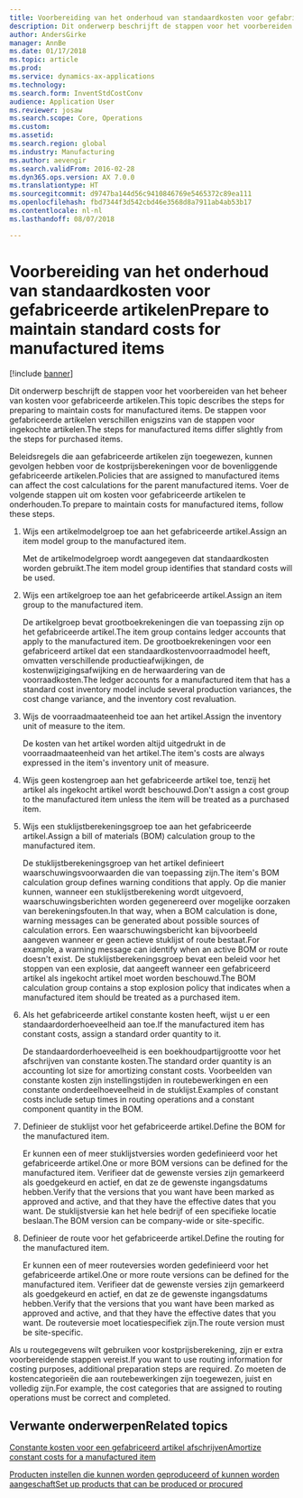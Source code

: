 ```yaml
---
title: Voorbereiding van het onderhoud van standaardkosten voor gefabriceerde artikelen
description: Dit onderwerp beschrijft de stappen voor het voorbereiden van het beheer van kosten voor gefabriceerde artikelen.
author: AndersGirke
manager: AnnBe
ms.date: 01/17/2018
ms.topic: article
ms.prod: 
ms.service: dynamics-ax-applications
ms.technology: 
ms.search.form: InventStdCostConv
audience: Application User
ms.reviewer: josaw
ms.search.scope: Core, Operations
ms.custom: 
ms.assetid: 
ms.search.region: global
ms.industry: Manufacturing
ms.author: aevengir
ms.search.validFrom: 2016-02-28
ms.dyn365.ops.version: AX 7.0.0
ms.translationtype: HT
ms.sourcegitcommit: d9747ba144d56c9410846769e5465372c89ea111
ms.openlocfilehash: fbd7344f3d542cbd46e3568d8a7911ab4ab53b17
ms.contentlocale: nl-nl
ms.lasthandoff: 08/07/2018

---
```



# <a name="prepare-to-maintain-standard-costs-for-manufactured-items"></a><span data-ttu-id="5d1cb-103">Voorbereiding van het onderhoud van standaardkosten voor gefabriceerde artikelen</span><span class="sxs-lookup"><span data-stu-id="5d1cb-103">Prepare to maintain standard costs for manufactured items</span></span>

[!include [banner](../includes/banner.md)]

<span data-ttu-id="5d1cb-104">Dit onderwerp beschrijft de stappen voor het voorbereiden van het beheer van kosten voor gefabriceerde artikelen.</span><span class="sxs-lookup"><span data-stu-id="5d1cb-104">This topic describes the steps for preparing to maintain costs for manufactured items.</span></span> <span data-ttu-id="5d1cb-105">De stappen voor gefabriceerde artikelen verschillen enigszins van de stappen voor ingekochte artikelen.</span><span class="sxs-lookup"><span data-stu-id="5d1cb-105">The steps for manufactured items differ slightly from the steps for purchased items.</span></span>

<span data-ttu-id="5d1cb-106">Beleidsregels die aan gefabriceerde artikelen zijn toegewezen, kunnen gevolgen hebben voor de kostprijsberekeningen voor de bovenliggende gefabriceerde artikelen.</span><span class="sxs-lookup"><span data-stu-id="5d1cb-106">Policies that are assigned to manufactured items can affect the cost calculations for the parent manufactured items.</span></span> <span data-ttu-id="5d1cb-107">Voer de volgende stappen uit om kosten voor gefabriceerde artikelen te onderhouden.</span><span class="sxs-lookup"><span data-stu-id="5d1cb-107">To prepare to maintain costs for manufactured items, follow these steps.</span></span>

1. <span data-ttu-id="5d1cb-108">Wijs een artikelmodelgroep toe aan het gefabriceerde artikel.</span><span class="sxs-lookup"><span data-stu-id="5d1cb-108">Assign an item model group to the manufactured item.</span></span> 

   <span data-ttu-id="5d1cb-109">Met de artikelmodelgroep wordt aangegeven dat standaardkosten worden gebruikt.</span><span class="sxs-lookup"><span data-stu-id="5d1cb-109">The item model group identifies that standard costs will be used.</span></span>

2. <span data-ttu-id="5d1cb-110">Wijs een artikelgroep toe aan het gefabriceerde artikel.</span><span class="sxs-lookup"><span data-stu-id="5d1cb-110">Assign an item group to the manufactured item.</span></span> 

   <span data-ttu-id="5d1cb-111">De artikelgroep bevat grootboekrekeningen die van toepassing zijn op het gefabriceerde artikel.</span><span class="sxs-lookup"><span data-stu-id="5d1cb-111">The item group contains ledger accounts that apply to the manufactured item.</span></span> <span data-ttu-id="5d1cb-112">De grootboekrekeningen voor een gefabriceerd artikel dat een standaardkostenvoorraadmodel heeft, omvatten verschillende productieafwijkingen, de kostenwijzigingsafwijking en de herwaardering van de voorraadkosten.</span><span class="sxs-lookup"><span data-stu-id="5d1cb-112">The ledger accounts for a manufactured item that has a standard cost inventory model include several production variances, the cost change variance, and the inventory cost revaluation.</span></span>

3. <span data-ttu-id="5d1cb-113">Wijs de voorraadmaateenheid toe aan het artikel.</span><span class="sxs-lookup"><span data-stu-id="5d1cb-113">Assign the inventory unit of measure to the item.</span></span> 

   <span data-ttu-id="5d1cb-114">De kosten van het artikel worden altijd uitgedrukt in de voorraadmaateenheid van het artikel.</span><span class="sxs-lookup"><span data-stu-id="5d1cb-114">The item's costs are always expressed in the item's inventory unit of measure.</span></span>

4. <span data-ttu-id="5d1cb-115">Wijs geen kostengroep aan het gefabriceerde artikel toe, tenzij het artikel als ingekocht artikel wordt beschouwd.</span><span class="sxs-lookup"><span data-stu-id="5d1cb-115">Don't assign a cost group to the manufactured item unless the item will be treated as a purchased item.</span></span>

5. <span data-ttu-id="5d1cb-116">Wijs een stuklijstberekeningsgroep toe aan het gefabriceerde artikel.</span><span class="sxs-lookup"><span data-stu-id="5d1cb-116">Assign a bill of materials (BOM) calculation group to the manufactured item.</span></span> 

   <span data-ttu-id="5d1cb-117">De stuklijstberekeningsgroep van het artikel definieert waarschuwingsvoorwaarden die van toepassing zijn.</span><span class="sxs-lookup"><span data-stu-id="5d1cb-117">The item's BOM calculation group defines warning conditions that apply.</span></span> <span data-ttu-id="5d1cb-118">Op die manier kunnen, wanneer een stuklijstberekening wordt uitgevoerd, waarschuwingsberichten worden gegenereerd over mogelijke oorzaken van berekeningsfouten.</span><span class="sxs-lookup"><span data-stu-id="5d1cb-118">In that way, when a BOM calculation is done, warning messages can be generated about possible sources of calculation errors.</span></span> <span data-ttu-id="5d1cb-119">Een waarschuwingsbericht kan bijvoorbeeld aangeven wanneer er geen actieve stuklijst of route bestaat.</span><span class="sxs-lookup"><span data-stu-id="5d1cb-119">For example, a warning message can identify when an active BOM or route doesn't exist.</span></span> <span data-ttu-id="5d1cb-120">De stuklijstberekeningsgroep bevat een beleid voor het stoppen van een explosie, dat aangeeft wanneer een gefabriceerd artikel als ingekocht artikel moet worden beschouwd.</span><span class="sxs-lookup"><span data-stu-id="5d1cb-120">The BOM calculation group contains a stop explosion policy that indicates when a manufactured item should be treated as a purchased item.</span></span>

6. <span data-ttu-id="5d1cb-121">Als het gefabriceerde artikel constante kosten heeft, wijst u er een standaardorderhoeveelheid aan toe.</span><span class="sxs-lookup"><span data-stu-id="5d1cb-121">If the manufactured item has constant costs, assign a standard order quantity to it.</span></span> 

   <span data-ttu-id="5d1cb-122">De standaardorderhoeveelheid is een boekhoudpartijgrootte voor het afschrijven van constante kosten.</span><span class="sxs-lookup"><span data-stu-id="5d1cb-122">The standard order quantity is an accounting lot size for amortizing constant costs.</span></span> <span data-ttu-id="5d1cb-123">Voorbeelden van constante kosten zijn instellingstijden in routebewerkingen en een constante onderdeelhoeveelheid in de stuklijst.</span><span class="sxs-lookup"><span data-stu-id="5d1cb-123">Examples of constant costs include setup times in routing operations and a constant component quantity in the BOM.</span></span>

7. <span data-ttu-id="5d1cb-124">Definieer de stuklijst voor het gefabriceerde artikel.</span><span class="sxs-lookup"><span data-stu-id="5d1cb-124">Define the BOM for the manufactured item.</span></span> 

   <span data-ttu-id="5d1cb-125">Er kunnen een of meer stuklijstversies worden gedefinieerd voor het gefabriceerde artikel.</span><span class="sxs-lookup"><span data-stu-id="5d1cb-125">One or more BOM versions can be defined for the manufactured item.</span></span> <span data-ttu-id="5d1cb-126">Verifieer dat de gewenste versies zijn gemarkeerd als goedgekeurd en actief, en dat ze de gewenste ingangsdatums hebben.</span><span class="sxs-lookup"><span data-stu-id="5d1cb-126">Verify that the versions that you want have been marked as approved and active, and that they have the effective dates that you want.</span></span> <span data-ttu-id="5d1cb-127">De stuklijstversie kan het hele bedrijf of een specifieke locatie beslaan.</span><span class="sxs-lookup"><span data-stu-id="5d1cb-127">The BOM version can be company-wide or site-specific.</span></span>

8. <span data-ttu-id="5d1cb-128">Definieer de route voor het gefabriceerde artikel.</span><span class="sxs-lookup"><span data-stu-id="5d1cb-128">Define the routing for the manufactured item.</span></span> 

   <span data-ttu-id="5d1cb-129">Er kunnen een of meer routeversies worden gedefinieerd voor het gefabriceerde artikel.</span><span class="sxs-lookup"><span data-stu-id="5d1cb-129">One or more route versions can be defined for the manufactured item.</span></span> <span data-ttu-id="5d1cb-130">Verifieer dat de gewenste versies zijn gemarkeerd als goedgekeurd en actief, en dat ze de gewenste ingangsdatums hebben.</span><span class="sxs-lookup"><span data-stu-id="5d1cb-130">Verify that the versions that you want have been marked as approved and active, and that they have the effective dates that you want.</span></span> <span data-ttu-id="5d1cb-131">De routeversie moet locatiespecifiek zijn.</span><span class="sxs-lookup"><span data-stu-id="5d1cb-131">The route version must be site-specific.</span></span>

<span data-ttu-id="5d1cb-132">Als u routegegevens wilt gebruiken voor kostprijsberekening, zijn er extra voorbereidende stappen vereist.</span><span class="sxs-lookup"><span data-stu-id="5d1cb-132">If you want to use routing information for costing purposes, additional preparation steps are required.</span></span> <span data-ttu-id="5d1cb-133">Zo moeten de kostencategorieën die aan routebewerkingen zijn toegewezen, juist en volledig zijn.</span><span class="sxs-lookup"><span data-stu-id="5d1cb-133">For example, the cost categories that are assigned to routing operations must be correct and completed.</span></span>

<a name="related-topics"></a><span data-ttu-id="5d1cb-134">Verwante onderwerpen</span><span class="sxs-lookup"><span data-stu-id="5d1cb-134">Related topics</span></span>
--------

[<span data-ttu-id="5d1cb-135">Constante kosten voor een gefabriceerd artikel afschrijven</span><span class="sxs-lookup"><span data-stu-id="5d1cb-135">Amortize constant costs for a manufactured item</span></span>](amortize-constant-costs-manufactured-item.md)

[<span data-ttu-id="5d1cb-136">Producten instellen die kunnen worden geproduceerd of kunnen worden aangeschaft</span><span class="sxs-lookup"><span data-stu-id="5d1cb-136">Set up products that can be produced or procured</span></span>](manufactured-items-treated-as-purchased-items.md)


